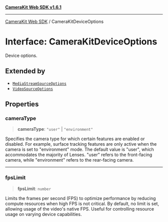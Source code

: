 [**CameraKit Web SDK v1.6.1**](../README.md)

***

[CameraKit Web SDK](../globals.md) / CameraKitDeviceOptions

# Interface: CameraKitDeviceOptions

Device options.

## Extended by

- [`MediaStreamSourceOptions`](MediaStreamSourceOptions.md)
- [`VideoSourceOptions`](VideoSourceOptions.md)

## Properties

### cameraType

> **cameraType**: `"user"` \| `"environment"`

Specifies the camera type for which certain features are enabled or disabled.
For example, surface tracking features are only active when the camera is set to "environment" mode.
The default value is "user", which accommodates the majority of Lenses.
"user" refers to the front-facing camera, while "environment" refers to the rear-facing camera.

***

### fpsLimit

> **fpsLimit**: `number`

Limits the frames per second (FPS) to optimize performance by reducing compute resources
when high FPS is not critical. By default, no limit is set, allowing usage of the video's native FPS.
Useful for controlling resource usage on varying device capabilities.
